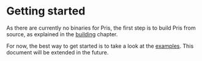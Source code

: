 # Getting started

As there are currently no binaries for Pris, the first step is to build Pris
from source, as explained in the [building](building.md) chapter.

For now, the best way to get started is to take a look at the
[examples][examples]. This document will be extended in the future.

[examples]: https://github.com/ruuda/pris/tree/master/examples
